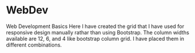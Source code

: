 # WebDev
Web Development Basics
Here I have created the grid that I have used for responsive design manually rathar than using Bootstrap. The column widths available are 12, 6, and 4 like bootstrap column grid. I have placed them in different combinations.
